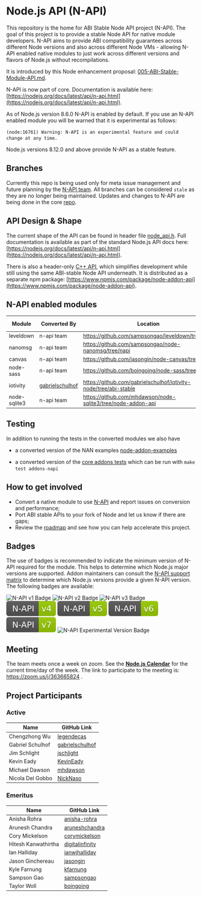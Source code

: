 # Node.js API (N-API)
This repository is the home for ABI Stable Node API project (N-API).
The goal of this project is to provide a stable Node API for native
module developers. N-API aims to provide ABI compatibility guarantees
across different Node versions and also across different Node
VMs - allowing N-API enabled native modules to just work
across different versions and flavors of Node.js without recompilations.

It is introduced by this Node enhancement proposal:
[005-ABI-Stable-Module-API.md](https://github.com/nodejs/node-eps/blob/master/005-ABI-Stable-Module-API.md).

N-API is now part of core. Documentation is available here:
[https://nodejs.org/docs/latest/api/n-api.html](https://nodejs.org/docs/latest/api/n-api.html).

As of Node.js version 8.6.0 N-API is enabled by default. If you use an N-API enabled module you
will be warned that it is experimental as follows:

```
(node:16761) Warning: N-API is an experimental feature and could change at any time.
```

Node.js versions 8.12.0 and above provide N-API as a stable feature.

## Branches

Currently this repo is being used only for meta issue management and
future planning by the [N-API team](https://github.com/orgs/nodejs/teams/n-api). All branches can be considered `stale` as they are no longer
being maintained. Updates and changes to N-API are being done
in the core [repo](http://github.com/nodejs/node).

## API Design & Shape

The current shape of the API can be found in header file
[node_api.h](https://github.com/nodejs/node/blob/master/src/node_api.h).
Full documentation is available as part of the standard Node.js API docs here:
[https://nodejs.org/docs/latest/api/n-api.html](https://nodejs.org/docs/latest/api/n-api.html).

There is also a header-only [C++ API](https://github.com/nodejs/node-addon-api), which
simplifies development while still using the same ABI-stable Node API underneath.
It is distributed as a separate npm package: [https://www.npmjs.com/package/node-addon-api](https://www.npmjs.com/package/node-addon-api).

## N-API enabled modules

|Module|Converted By|Location|Conversion Status|Performance Assessment|
|------|------------|--------|---|-----------|
|leveldown| n-api team | https://github.com/sampsongao/leveldown/tree/napi | Completed | [#55](https://github.com/nodejs/abi-stable-node/issues/55) |
|nanomsg| n-api team | https://github.com/sampsongao/node-nanomsg/tree/napi| Completed | [#57](https://github.com/nodejs/abi-stable-node/issues/57)|
|canvas| n-api team | https://github.com/jasongin/node-canvas/tree/napi | Completed | [#77](https://github.com/nodejs/abi-stable-node/issues/77)|
|node-sass| n-api team | https://github.com/boingoing/node-sass/tree/napi | Completed | [#82](https://github.com/nodejs/abi-stable-node/issues/82)|
|iotivity|[gabrielschulhof](https://github.com/gabrielschulhof) | https://github.com/gabrielschulhof/iotivity-node/tree/abi-stable | Completed |N/A|
|node-sqlite3 |n-api team | https://github.com/mhdawson/node-sqlite3/tree/node-addon-api | Completed | |

## Testing

In addition to running the tests in the converted modules we also have

* a converted version of the NAN examples
  [node-addon-examples](https://github.com/nodejs/node-addon-examples)

* a converted version of the [core addons tests](https://github.com/nodejs/node/tree/master/test/addons-napi) which can be run with `make test addons-napi`

## How to get involved
* Convert a native module to use [N-API](https://github.com/nodejs/abi-stable-node/blob/api-prototype-8.x/src/node_api.h) and report issues on conversion and performance;
* Port ABI stable APIs to your fork of Node and let us know if there are gaps;
* Review the [roadmap](https://github.com/nodejs/abi-stable-node/milestones) and see how you
can help accelerate this project.

## Badges

The use of badges is recommended to indicate the minimum version of N-API
required for the module. This helps to determine which Node.js major versions
are supported. Addon maintainers can consult the [N-API support matrix][] to
determine which Node.js versions provide a given N-API version. The following
badges are available:

![N-API v1 Badge](assets/N-API%20v1%20Badge.svg)
![N-API v2 Badge](assets/N-API%20v2%20Badge.svg)
![N-API v3 Badge](assets/N-API%20v3%20Badge.svg)
![N-API v4 Badge](assets/N-API%20v4%20Badge.svg)
![N-API v5 Badge](assets/N-API%20v5%20Badge.svg)
![N-API v6 Badge](assets/N-API%20v6%20Badge.svg)
![N-API v7 Badge](assets/N-API%20v7%20Badge.svg)
![N-API Experimental Version Badge](assets/N-API%20Experimental%20Version%20Badge.svg)

## Meeting

The team meets once a week on zoom. See the **[Node.js Calendar](https://calendar.google.com/calendar/embed?src=nodejs.org_nr77ama8p7d7f9ajrpnu506c98%40group.calendar.google.com)** for the current time/day of the week.
The link to participate to the meeting is:  https://zoom.us/j/363665824 .

## Project Participants

### Active

| Name                | GitHub Link                                           |
| ----                | -----------                                           |
| Chengzhong Wu       | [legendecas](https://github.com/legendecas)           |
| Gabriel Schulhof    | [gabrielschulhof](https://github.com/gabrielschulhof) |
| Jim Schlight        | [jschlight](https://github.com/jschlight)             |
| Kevin Eady          | [KevinEady](https://github.com/KevinEady)             |
| Michael Dawson      | [mhdawson](https://github.com/mhdawson)               |
| Nicola Del Gobbo    | [NickNaso](https://github.com/NickNaso)               |

### Emeritus
| Name                | GitHub Link                                           |
| ----                | -----------                                           |
| Anisha Rohra        | [anisha-rohra](https://github.com/anisha-rohra)       |
| Arunesh Chandra     | [aruneshchandra](https://github.com/aruneshchandra)   |
| Cory Mickelson      | [corymickelson](https://github.com/corymickelson)     |
| Hitesh Kanwathirtha | [digitalinfinity](https://github.com/digitalinfinity) |
| Ian Halliday        | [ianwjhalliday](https://github.com/ianwjhalliday)     |
| Jason Ginchereau    | [jasongin](https://github.com/jasongin)               |
| Kyle Farnung        | [kfarnung](https://github.com/kfarnung)               |
| Sampson Gao         | [sampsongao](https://github.com/sampsongao)           |
| Taylor Woll         | [boingoing](https://github.com/boingoing)             |

[N-API support matrix]: https://nodejs.org/dist/latest/docs/api/n-api.html#n_api_n_api_version_matrix
